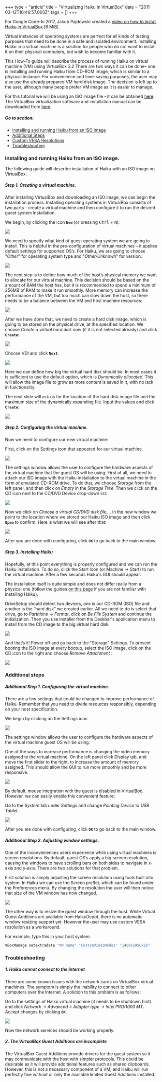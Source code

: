 +++
type = "article"
title = "Virtualizing Haiku in VirtualBox"
date = "2011-03-12T16:46:57.000Z"
tags = []
+++

For Google Code-In 2017, Jakub Pajdowski created a [video on how to install Haiku in VirtualBox](http://haiku-files.org/files/media/GCI-2017_VirtualBox_Jakub-Pajdowski.mp4) [6 MiB].

Virtual instances of operating systems are perfect for all kinds of testing purposes that need to be done in a safe and isolated environment. Installing Haiku in a virtual machine is a solution for people who do not want to install it on their physical computers, but wish to become familiar with it.

This How-To guide will describe the process of running Haiku on virtual machine (VM) using VirtualBox 3.2 There are two ways it can be done– one is installing and running Haiku from CD-ROM image, which is similar to a physical instance. For convenience and time-saving purposes, the user may also use the already prepared VM hard disk image. The decision is left up to the user, although many people prefer VM image as it is easier to manage.

For this tutorial we will be using an ISO image file - it can be obtained [here](/get-haiku). The VirtualBox virtualization software and installation manual can be downloaded from [here](http://www.virtualbox.org/wiki/Downloads).

##### Go to section:

*   [Installing and running Haiku from an ISO image](#part_iso)
*   [Additional Steps](#part_additional)
*   [Custom VESA Resolutions](#part_customVESA)
*   [Troubleshooting](#part_trouble)

### Installing and running Haiku from an ISO image. <a name="part_iso"></a>

The following guide will describe installation of Haiku with an ISO image on VirtualBox.

##### Step 1. Creating a virtual machine.

After installing VirtualBox and downloading an ISO image, we can begin the installation process. Installing operating systems in VirtualBox consists of two parts - create a virtual machine and then configure it to run the desired guest system installation.

We begin, by clicking the icon **`New`** (or pressing <kbd>Ctrl</kbd> + <kbd>N</kbd>):

![](/files/guides/virtualizing/virtualbox/vbox_1.png)

We need to specify what kind of guest operating system we are going to install. This is helpful in the pre-configuration of virtual machines – it applies default settings for supported OS’s. For Haiku, we are going to choose "*Other*" for operating system type and "*Other/Unknown*" for version:

![](/files/guides/virtualizing/virtualbox/vbox_2.png)

The next step is to define how much of the host’s physical memory we want to allocate for our virtual machine. This decision should be based on the amount of RAM the host has, but it is recommended to spend a minimum of 256MB of RAM to make it run smoothly. More memory can increase the performance of the VM, but too much can slow down the host, so there needs to be a balance between the VM and host machine resources:

![](/files/guides/virtualizing/virtualbox/vbox_3.png)

After we have done that, we need to create a hard disk image, which is going to be stored on the physical drive, at the specified location. We choose *Create a virtual hard disk now* (if it is not selected already) and click **`Create`**:

![](/files/guides/virtualizing/virtualbox/vbox_4.png)

Choose VDI and click **`Next`**.

![](/files/guides/virtualizing/virtualbox/vbox_5.png)

Here we can define how big the virtual hard disk should be. In most cases it is sufficient to use the default option, which is *Dynamically allocated*. This will allow the image file to grow as more content is saved in it, with no lack in functionality:

The next slide will ask us for the location of the hard disk image file and the maximum size of the dynamically expanding file. Input the values and click **`Create`**:

![](/files/guides/virtualizing/virtualbox/vbox_7.png)

##### Step 2. Configuring the virtual machine.

Now we need to configure our new virtual machine:

First, click on the Settings icon that appeared for our virtual machine.

![](/files/guides/virtualizing/virtualbox/vbox_8.png)

The settings window allows the user to configure the hardware aspects of the virtual machine that the guest OS will be using.  First of all, we need to attach our ISO image with the Haiku installation to the virtual machine in the form of emulated CD-ROM drive. To do that, we choose *Storage* from the left panel, and then click on *Empty* in the *Storage Tree*. Then we click on the CD icon next to the CD/DVD Device drop-down list:

![](/files/guides/virtualizing/virtualbox/vbox_9.png)

Now we click on *Choose a virtual CD/DVD disk file...*. In the new window we point to the location where we stored our Haiku ISO image and then click **`Open`** to confirm. Here is what we will see after that:

![](/files/guides/virtualizing/virtualbox/vbox_10.png)

After you are done with configuring, click **`OK`** to go back to the main window.

##### Step 3. Installing Haiku

Hopefully, at this point everything is properly configured and we can run the Haiku installation. To do so, click the Start Icon (or Machine -> Start) to run the virtual machine. After a few seconds Haiku's GUI should appear.

The installation itself is quite simple and does not differ really from a physical one (follow the guides [on this page](/get-haiku/installation-guide) if you are not familiar with installing Haiku).

DriveSetup should detect two devices, one is our CD-ROM (ISO) file and another is the “hard disk” we created earlier. All we need to do is select that drive, go to *Partitions -> Format*, click on *Be File System* and continue the initialization. Then you use Installer from the Deskbar's application menu to install from the CD image to the big virtual hard disk.

![](/files/guides/virtualizing/virtualbox/image11.png)

And that’s it! Power off and go back to the "Storage" Settings. To prevent booting the ISO image at every bootup, select the ISO image, click on the CD icon to the right and choose *Remove Attachment* :
 
![](/files/guides/virtualizing/virtualbox/vbox_11.png)
 
### Additional steps <a name="part_additional"></a>

##### Additional Step 1. Configuring the virtual machine.

There are a few settings that could be changed to improve performance of Haiku. Remember that you need to divide resources responsibly, depending on your host specification.

We begin by clicking on the Settings icon.

![](/files/guides/virtualizing/virtualbox/vbox_12.png)

The settings window allows the user to configure the hardware aspects of the virtual machine guest OS will be using.

One of the ways to increase performance is changing the video memory assigned to the virtual machine. On the left panel click Display tab, and move the first slider to the right, to increase the amount of memory assigned. This should allow the GUI to run more smoothly and be more responsive.

![](/files/guides/virtualizing/virtualbox/vbox_13.png)

By default, mouse integration with the guest is disabled in VirtualBox. However, we can easily enable this convenient feature:

Go to the *System* tab under *Settings* and change *Pointing Device* to *USB Tablet*.

![](/files/guides/virtualizing/virtualbox/vbox_14.png)

After you are done with configuring, click **`OK`** to go back to the main window.

##### Additional Step 2. Adjusting window settings.

One of the inconveniences users experience while using virtual machines is screen resolutions. By default, guest OS’s apply a big screen resolution, causing the windows to have scrolling bars on both sides to navigate in x-axis and y-axis. There are two solutions for that problem.

First solution is simply adjusting the screen resolution using tools built into system. In Haiku we can use the Screen preflet, which can be found under the Preferences menu. By changing the resolution the user will then notice that size of the VM window has now changed.

![](/files/guides/virtualizing/virtualbox/image17.png)

<a name="part_customVESA"></a>
The other way is to resize the guest window through the host. While Virtual Guest Additions are available from HaikuDepot, there is no automatic window resizing support yet. However the user may use custom VESA resolution as a workaround.

For example, type this in your host system:
```sh
VBoxManage setextradata "VM name" "CustomVideoMode1" "1400x1050x16"
```

### Troubleshooting <a name="part_trouble"></a>

##### 1. Haiku cannot connect to the internet

There are some known issues with the network cards on VirtualBox virtual machines. The symptom is simply the inability to connect to other computers over the Internet. A solution to this problem is as follows:

Go to the settings of Haiku virtual machine (it needs to be shutdown first) and click *Network -> Advanced-> Adapter type -> Intel PRO/1000 MT*.  Accept changes by clicking **`OK`**.

![](/files/guides/virtualizing/virtualbox/vbox_15.png)

Now the network services should be working properly.

##### 2. The VirtualBox Guest Additions are incomplete

The VirtualBox Guest Additions provide drivers for the guest system so it may communicate with the host with simpler protocols. This could be desirable as it will provide additional features such as shared clipboards. However, this is not a necessary component of a VM, and Haiku will run perfectly fine without or only the available limited Guest Additions installed.

